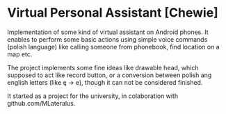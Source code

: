 # Virtual Personal Assistant [Chewie]

Implementation of some kind of virtual assistant on Android phones. It enables to perform some basic actions using simple voice commands (polish language) like calling someone from phonebook, find location on a map etc.

The project implements some fine ideas like drawable head, which supposed to act like record button, or a conversion between polish ang english letters (like ę -> e), though it can not be considered finished.

It started as a project for the university, in colaboration with github.com/MLateralus.